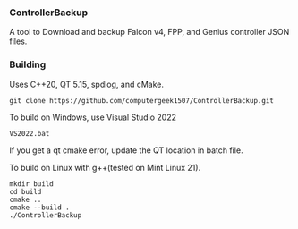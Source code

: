 ### ControllerBackup

A tool to Download and backup Falcon v4, FPP, and Genius controller JSON files.

### Building
Uses C++20, QT 5.15, spdlog, and cMake.

```git clone https://github.com/computergeek1507/ControllerBackup.git```

To build on Windows, use Visual Studio 2022

```VS2022.bat```

If you get a qt cmake error, update the QT location in batch file.

To build on Linux with g++(tested on Mint Linux 21).

```
mkdir build
cd build
cmake ..
cmake --build .
./ControllerBackup
```
